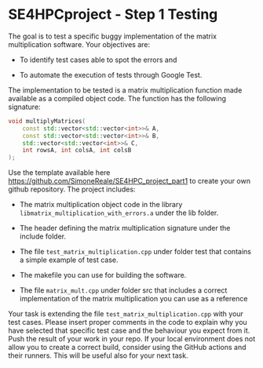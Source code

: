 # SE4HPCproject - Step 1 Testing

The goal is to test a specific buggy implementation of the matrix
multiplication software. Your objectives are:

-   To identify test cases able to spot the errors and

-   To automate the execution of tests through Google Test.

The implementation to be tested is a matrix multiplication function made
available as a compiled object code. The function has the following
signature:

```cpp
void multiplyMatrices(
    const std::vector<std::vector<int>>& A,
    const std::vector<std::vector<int>>& B,
    std::vector<std::vector<int>>& C,
    int rowsA, int colsA, int colsB
);
```

Use the template available here
<https://github.com/SimoneReale/SE4HPC_project_part1> to create your own
github repository. The project includes:

-   The matrix multiplication object code in the library
    `libmatrix_multiplication_with_errors.a` under the lib folder.

-   The header defining the matrix multiplication signature under the
    include folder.

-   The file `test_matrix_multiplication.cpp` under folder test that
    contains a simple example of test case.

-   The makefile you can use for building the software.

-   The file `matrix_mult.cpp` under folder src that includes a correct
    implementation of the matrix multiplication you can use as a
    reference

Your task is extending the file `test_matrix_multiplication.cpp` with your
test cases. Please insert proper comments in the code to explain why you
have selected that specific test case and the behaviour you expect from
it. Push the result of your work in your repo. If your local environment
does not allow you to create a correct build, consider using the GitHub
actions and their runners. This will be useful also for your next task.
